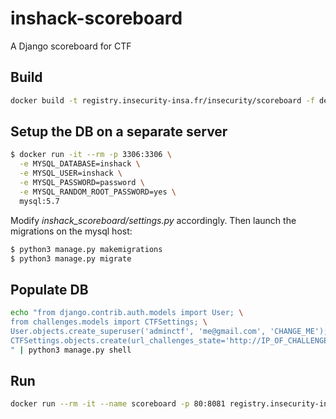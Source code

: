 # inshack-scoreboard
A Django scoreboard for CTF

## Build

```bash
docker build -t registry.insecurity-insa.fr/insecurity/scoreboard -f deploy/Dockerfile .
```

## Setup the DB on a separate server

```bash
$ docker run -it --rm -p 3306:3306 \
  -e MYSQL_DATABASE=inshack \
  -e MYSQL_USER=inshack \
  -e MYSQL_PASSWORD=password \
  -e MYSQL_RANDOM_ROOT_PASSWORD=yes \
  mysql:5.7
```

Modify *inshack_scoreboard/settings.py* accordingly. Then launch the migrations on the mysql host:

```bash
$ python3 manage.py makemigrations
$ python3 manage.py migrate
```

## Populate DB

```bash
echo "from django.contrib.auth.models import User; \
from challenges.models import CTFSettings; \
User.objects.create_superuser('adminctf', 'me@gmail.com', 'CHANGE_ME'); \
CTFSettings.objects.create(url_challenges_state='http://IP_OF_CHALLENGE_MONITORING/')
" | python3 manage.py shell
```

## Run

```bash
docker run --rm -it --name scoreboard -p 80:8081 registry.insecurity-insa.fr/insecurity/scoreboard
```
